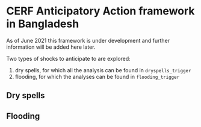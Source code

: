 # CERF Anticipatory Action framework in Bangladesh

As of June 2021 this framework is under development and further information will be added here later. 

Two types of shocks to anticipate to are explored:
1) dry spells, for which all the analysis can be found in `dryspells_trigger`
2) flooding, for which the analyses can be found in `flooding_trigger`

## Dry spells


## Flooding